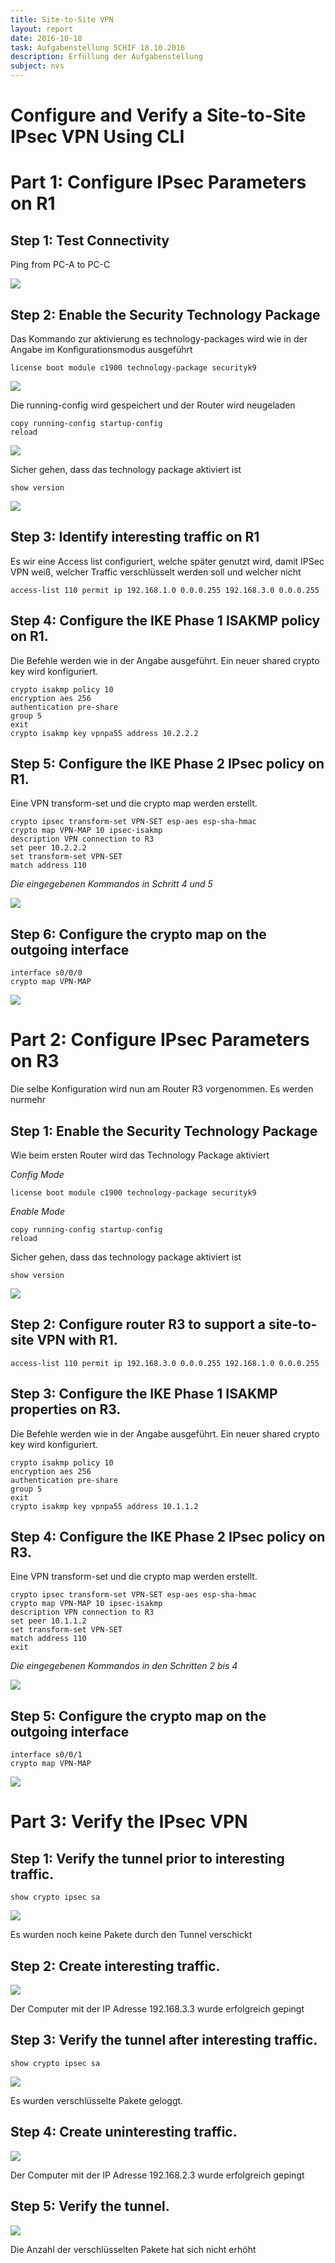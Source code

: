 ```yaml
---
title: Site-to-Site VPN
layout: report
date: 2016-10-18
task: Aufgabenstellung 5CHIF 18.10.2016
description: Erfüllung der Aufgabenstellung
subject: nvs
---
```

# Configure and Verify a Site-to-Site IPsec VPN Using CLI
# Part 1: Configure IPsec Parameters on R1
## Step 1: Test Connectivity
Ping from PC-A to PC-C

![](pt1.png)

## Step 2: Enable the Security Technology Package

Das Kommando zur aktivierung es technology-packages wird wie in der Angabe im Konfigurationsmodus ausgeführt
 ```
 license boot module c1900 technology-package securityk9
 ```
![](pt2.png)

Die running-config wird gespeichert und der Router wird neugeladen

```
copy running-config startup-config
reload
```

![](pt3.png)

Sicher gehen, dass das technology package aktiviert ist

```
show version
```
![](pt4.png)

## Step 3: Identify interesting traffic on R1

Es wir eine Access list configuriert, welche später genutzt wird, damit IPSec VPN weiß, welcher Traffic verschlüsselt werden soll und welcher nicht

```
access-list 110 permit ip 192.168.1.0 0.0.0.255 192.168.3.0 0.0.0.255
```

## Step 4: Configure the IKE Phase 1  ISAKMP policy on R1.
Die Befehle werden wie in der Angabe ausgeführt.
Ein neuer shared crypto key wird konfiguriert.

```
crypto isakmp policy 10
encryption aes 256
authentication pre-share
group 5
exit
crypto isakmp key vpnpa55 address 10.2.2.2
```

## Step 5: Configure the IKE Phase 2 IPsec policy on R1.
Eine VPN transform-set und die crypto map werden erstellt.

```
crypto ipsec transform-set VPN-SET esp-aes esp-sha-hmac
crypto map VPN-MAP 10 ipsec-isakmp
description VPN connection to R3
set peer 10.2.2.2
set transform-set VPN-SET
match address 110
```

*Die eingegebenen Kommandos in Schritt 4 und 5*

![](pt5.png)

## Step 6: Configure the crypto map on the outgoing interface
```
interface s0/0/0
crypto map VPN-MAP
```
![](pt6.png)

# Part 2: Configure IPsec Parameters on R3
Die selbe Konfiguration wird nun am Router R3 vorgenommen. Es werden nurmehr



## Step 1: Enable the Security Technology Package

Wie beim ersten Router wird das Technology Package aktiviert

*Config Mode*
 ```
 license boot module c1900 technology-package securityk9
 ```

*Enable Mode*
```
copy running-config startup-config
reload
```


Sicher gehen, dass das technology package aktiviert ist

```
show version
```
![](pt7.png)

## Step 2: Configure router R3 to support a site-to-site VPN with R1.


```
access-list 110 permit ip 192.168.3.0 0.0.0.255 192.168.1.0 0.0.0.255
```


## Step 3: Configure the IKE Phase 1 ISAKMP properties on R3.
Die Befehle werden wie in der Angabe ausgeführt.
Ein neuer shared crypto key wird konfiguriert.

```
crypto isakmp policy 10
encryption aes 256
authentication pre-share
group 5
exit
crypto isakmp key vpnpa55 address 10.1.1.2
```

## Step 4: Configure the IKE Phase 2 IPsec policy on R3.
Eine VPN transform-set und die crypto map werden erstellt.

```
crypto ipsec transform-set VPN-SET esp-aes esp-sha-hmac
crypto map VPN-MAP 10 ipsec-isakmp
description VPN connection to R3
set peer 10.1.1.2
set transform-set VPN-SET
match address 110
exit
```

*Die eingegebenen Kommandos in den Schritten 2 bis 4*

![](pt8.png)

## Step 5: Configure the crypto map on the outgoing interface
```
interface s0/0/1
crypto map VPN-MAP
```

![](pt9.png)

# Part 3: Verify the IPsec VPN

## Step 1: Verify the tunnel prior to interesting traffic.

```
show crypto ipsec sa
```

![](pt10.png)

Es wurden noch keine Pakete durch den Tunnel verschickt

## Step 2: Create interesting traffic.

![](pt11.png)

Der Computer mit der IP Adresse 192.168.3.3 wurde erfolgreich gepingt

## Step 3: Verify the tunnel after interesting traffic.

```
show crypto ipsec sa
```

![](pt12.png)

Es wurden verschlüsselte Pakete geloggt.

## Step 4: Create uninteresting traffic.

![](pt13.png)

Der Computer mit der IP Adresse 192.168.2.3 wurde erfolgreich gepingt

## Step 5: Verify the tunnel.

![](pt14.png)

Die Anzahl der verschlüsselten Pakete hat sich nicht erhöht
